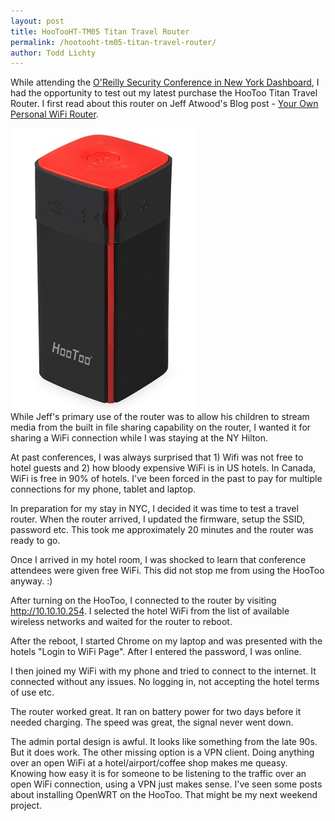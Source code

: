 ```yaml
---
layout: post
title: HooTooHT-TM05 Titan Travel Router
permalink: /hootooht-tm05-titan-travel-router/
author: Todd Lichty
---
```

<!--kg-card-begin: markdown--><p>While attending the <a href="http://conferences.oreilly.com/security/network-data-security-ny">O'Reilly Security Conference in New York Dashboard</a>, I had the opportunity to test out my latest purchase the HooToo Titan Travel Router. I first read about this router on Jeff Atwood's Blog post - <a href="https://blog.codinghorror.com/your-own-personal-wifi-storage/">Your Own Personal WiFi Router</a>.<br>
<img src="/images/HT-TM05.jpg" alt=""><br>
While Jeff's primary use of the router was to allow his children to stream media from the built in file sharing capability on the router, I wanted it for sharing a WiFi connection while I was staying at the NY Hilton.</p>
<p>At past conferences, I was always surprised that 1) Wifi was not free to hotel guests and 2) how bloody expensive WiFi is in US hotels. In Canada, WiFi is free in 90% of hotels. I've been forced in the past to pay for multiple connections for my phone, tablet and laptop.</p>
<p>In preparation for my stay in NYC, I decided it was time to test a travel router. When the router arrived, I updated the firmware, setup the SSID, password etc. This took me approximately 20 minutes and the router was ready to go.</p>
<p>Once I arrived in my hotel room, I was shocked to learn that conference attendees were given free WiFi. This did not stop me from using the HooToo anyway. :)</p>
<p>After turning on the HooToo, I connected to the router by visiting <a href="http://10.10.10.254">http://10.10.10.254</a>. I selected the hotel WiFi from the list of available wireless networks and waited for the router to reboot.</p>
<p>After the reboot, I started Chrome on my laptop and was presented with the hotels &quot;Login to WiFi Page&quot;. After I entered the password, I was online.</p>
<p>I then joined my WiFi with my phone and tried to connect to the internet. It connected without any issues. No logging in, not accepting the hotel terms of use etc.</p>
<p>The router worked great. It ran on battery power for two days before it needed charging. The speed was great, the signal never went down.</p>
<p>The admin portal design is awful. It looks like something from the late 90s. But it does work. The other missing option is a VPN client. Doing anything over an open WiFi at a hotel/airport/coffee shop makes me queasy. Knowing how easy it is for someone to be listening to the traffic over an open WiFi connection, using a VPN just makes sense. I've seen some posts about installing OpenWRT on the HooToo. That might be my next weekend project.</p>
<!--kg-card-end: markdown-->